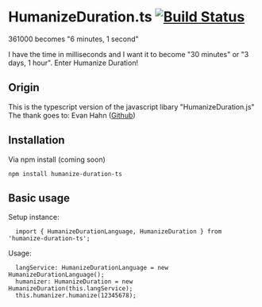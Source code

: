 # HumanizeDuration.ts [![Build Status](https://travis-ci.org/Nightapes/HumanizeDuration.ts.svg?branch=master)](https://travis-ci.org/Nightapes/HumanizeDuration.ts)
361000 becomes "6 minutes, 1 second"

I have the time in milliseconds and I want it to become "30 minutes" or "3 days, 1 hour". Enter Humanize Duration!

## Origin


This is the typescript version of the javascript libary "HumanizeDuration.js"
The thank goes to: Evan Hahn  ([Github](https://github.com/EvanHahn/HumanizeDuration.js))


## Installation

Via npm install (coming soon)

```
npm install humanize-duration-ts
```

## Basic usage

Setup instance:

```
  import { HumanizeDurationLanguage, HumanizeDuration } from 'humanize-duration-ts';
```

Usage: 

```
  langService: HumanizeDurationLanguage = new HumanizeDurationLanguage();
  humanizer: HumanizeDuration = new HumanizeDuration(this.langService);
  this.humanizer.humanize(12345678);
```



